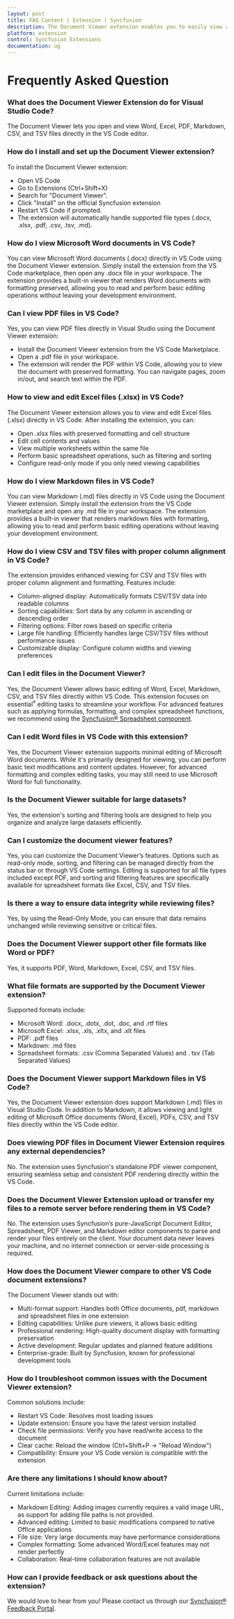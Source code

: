 ```yaml
---
layout: post
title: FAQ Content | Extension | Syncfusion
description: The Document Viewer extension enables you to easily view and manage your documents within VSCode using our intuitive features.
platform: extension
control: Syncfusion Extensions
documentation: ug
---
```


# Frequently Asked Question

### What does the Document Viewer Extension do for Visual Studio Code?

The Document Viewer lets you open and view Word, Excel, PDF, Markdown, CSV, and TSV files directly in the VS Code editor.

### How do I install and set up the Document Viewer extension? 

To install the Document Viewer extension:
- Open VS Code
- Go to Extensions (Ctrl+Shift+X)
- Search for "Document Viewer".
- Click "Install" on the official Syncfusion extension
- Restart VS Code if prompted.
- The extension will automatically handle supported file types (.docx, .xlsx, .pdf, .csv, .tsv, .md).

### How do I view Microsoft Word documents in VS Code?

You can view Microsoft Word documents (.docx) directly in VS Code using the Document Viewer extension. Simply install the extension from the VS Code marketplace, then open any .docx file in your workspace. The extension provides a built-in viewer that renders Word documents with formatting preserved, allowing you to read and perform basic editing operations without leaving your development environment.

### Can I view PDF files in VS Code?

Yes, you can view PDF files directly in Visual Studio using the Document Viewer extension:
- Install the Document Viewer extension from the VS Code Marketplace.
- Open a .pdf file in your workspace.
- The extension will render the PDF within VS Code, allowing you to view the document with preserved formatting. You can navigate pages, zoom in/out, and search text within the PDF. 

### How to view and edit Excel files (.xlsx) in VS Code?

The Document Viewer extension allows you to view and edit Excel files (.xlsx) directly in VS Code. After installing the extension, you can:
- Open .xlsx files with preserved formatting and cell structure
- Edit cell contents and values
- View multiple worksheets within the same file
- Perform basic spreadsheet operations, such as filtering and sorting
- Configure read-only mode if you only need viewing capabilities

### How do I view Markdown files in VS Code?

You can view Markdown (.md) files directly in VS Code using the Document Viewer extension. Simply install the extension from the VS Code marketplace and open any .md file in your workspace. The extension provides a built-in viewer that renders markdown files with formatting, allowing you to read and perform basic editing operations without leaving your development environment.

### How do I view CSV and TSV files with proper column alignment in VS Code?

The extension provides enhanced viewing for CSV and TSV files with proper column alignment and formatting. Features include:
- Column-aligned display: Automatically formats CSV/TSV data into readable columns
- Sorting capabilities: Sort data by any column in ascending or descending order
- Filtering options: Filter rows based on specific criteria
- Large file handling: Efficiently handles large CSV/TSV files without performance issues
- Customizable display: Configure column widths and viewing preferences

### Can I edit files in the Document Viewer?

Yes, the Document Viewer allows basic editing of Word, Excel, Markdown, CSV, and TSV files directly within VS Code. This extension focuses on essential<sup style="font-size:70%">&reg;</sup> editing tasks to streamline your workflow. For advanced features such as applying formulas, formatting, and complex spreadsheet functions, we recommend using the [Syncfusion® Spreadsheet component](https://www.syncfusion.com/javascript-ui-controls/js-spreadsheet).

### Can I edit Word files in VS Code with this extension?

Yes, the Document Viewer extension supports minimal editing of Microsoft Word documents. While it's primarily designed for viewing, you can perform basic text modifications and content updates. However, for advanced formatting and complex editing tasks, you may still need to use Microsoft Word for full functionality.

### Is the Document Viewer suitable for large datasets?

Yes, the extension's sorting and filtering tools are designed to help you organize and analyze large datasets efficiently.

### Can I customize the document viewer features?

Yes, you can customize the Document Viewer’s features. Options such as read-only mode, sorting, and filtering can be managed directly from the status bar or through VS Code settings. Editing is supported for all file types included except PDF, and sorting and filtering features are specifically available for spreadsheet formats like Excel, CSV, and TSV files. 

### Is there a way to ensure data integrity while reviewing files?

Yes, by using the Read-Only Mode, you can ensure that data remains unchanged while reviewing sensitive or critical files. 

### Does the Document Viewer support other file formats like Word or PDF? 

Yes, it supports PDF, Word, Markdown, Excel, CSV, and TSV files.

### What file formats are supported by the Document Viewer extension?

Supported formats include:
- Microsoft Word: .docx, .dotx, .dot, .doc, and .rtf files
- Microsoft Excel: .xlsx, .xls, .xltx, and .xlt files
- PDF: .pdf files
- Markdown: .md files
- Spreadsheet formats: .csv (Comma Separated Values) and . tsv (Tab Separated Values)

### Does the Document Viewer support Markdown files in VS Code?

Yes, the Document Viewer extension does support Markdown (.md) files in Visual Studio Code. In addition to Markdown, it allows viewing and light editing of Microsoft Office documents (Word, Excel), PDFs, CSV, and TSV files directly within the VS Code editor.

### Does viewing PDF files in Document Viewer Extension requires any external dependencies?

No. The extension uses Syncfusion's standalone PDF viewer component, ensuring seamless setup and consistent PDF rendering directly within the VS Code.

### Does the Document Viewer Extension upload or transfer my files to a remote server before rendering them in VS Code?

No. The extension uses Syncfusion’s pure-JavaScript Document Editor, Spreadsheet, PDF Viewer, and Markdown editor components to parse and render your files entirely on the client. Your document data never leaves your machine, and no internet connection or server-side processing is required.

### How does the Document Viewer compare to other VS Code document extensions?

The Document Viewer stands out with:
- Multi-format support: Handles both Office documents, pdf, markdown and spreadsheet files in one extension
- Editing capabilities: Unlike pure viewers, it allows basic editing
- Professional rendering: High-quality document display with formatting preservation
- Active development: Regular updates and planned feature additions
- Enterprise-grade: Built by Syncfusion, known for professional development tools

### How do I troubleshoot common issues with the Document Viewer extension?

Common solutions include:
- Restart VS Code: Resolves most loading issues
- Update extension: Ensure you have the latest version installed
- Check file permissions: Verify you have read/write access to the document
- Clear cache: Reload the window (Ctrl+Shift+P → "Reload Window")
- Compatibility: Ensure your VS Code version is compatible with the extension

### Are there any limitations I should know about? 

Current limitations include:
- Markdown Editing: Adding images currently requires a valid image URL, as support for adding file paths is not provided.
- Advanced editing: Limited to basic modifications compared to native Office applications
- File size: Very large documents may have performance considerations
- Complex formatting: Some advanced Word/Excel features may not render perfectly
- Collaboration: Real-time collaboration features are not available

### How can I provide feedback or ask questions about the extension?

We would love to hear from you! Please contact us through our [Syncfusion® Feedback Portal](https://www.syncfusion.com/feedback/extension).
